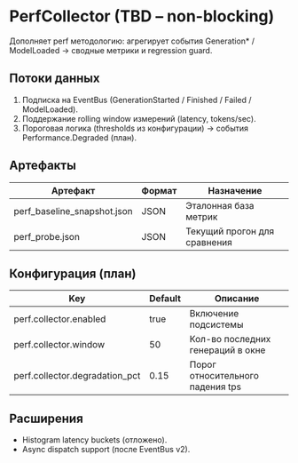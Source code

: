 # PerfCollector (TBD – non-blocking)

Дополняет perf методологию: агрегирует события Generation* / ModelLoaded → сводные метрики и regression guard.

## Потоки данных

1. Подписка на EventBus (GenerationStarted / Finished / Failed / ModelLoaded).
2. Поддержание rolling window измерений (latency, tokens/sec).
3. Пороговая логика (thresholds из конфигурации) → события Performance.Degraded (план).

## Артефакты

| Артефакт | Формат | Назначение |
|----------|--------|------------|
| perf_baseline_snapshot.json | JSON | Эталонная база метрик |
| perf_probe.json | JSON | Текущий прогон для сравнения |

## Конфигурация (план)

| Key | Default | Описание |
|-----|---------|----------|
| perf.collector.enabled | true | Включение подсистемы |
| perf.collector.window | 50 | Кол-во последних генераций в окне |
| perf.collector.degradation_pct | 0.15 | Порог относительного падения tps |

## Расширения

- Histogram latency buckets (отложено).
- Async dispatch support (после EventBus v2).
